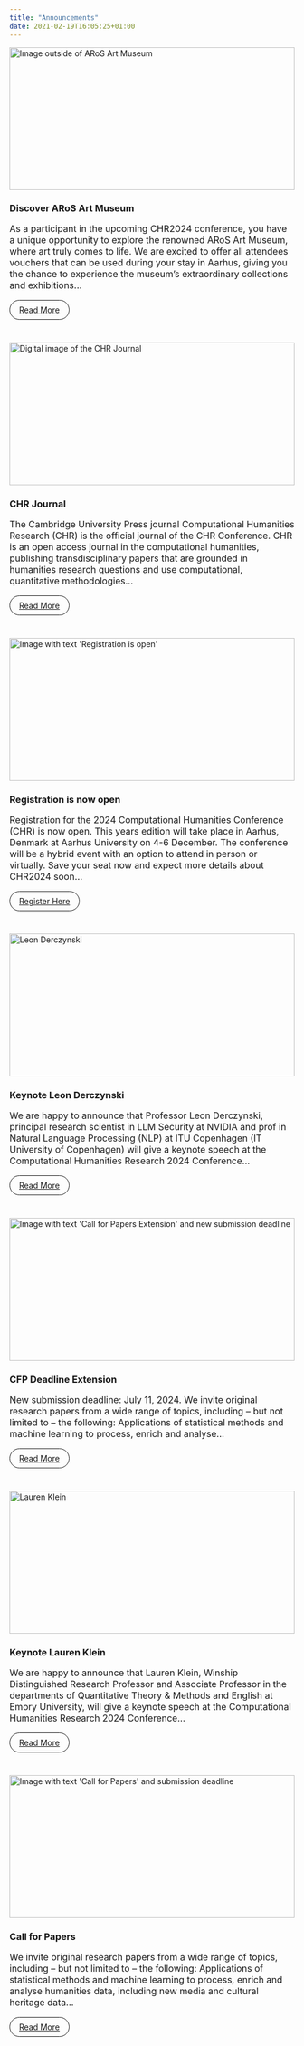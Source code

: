 ```yaml
---
title: "Announcements"
date: 2021-02-19T16:05:25+01:00
---
```


<style>
    div.announcements {
        display: grid;
        grid-template-columns: repeat(auto-fill, minmax(min(400px, 100%), 1fr));
        grid-column-gap: 24px;
        grid-row-gap: 24px;
    }
    .announce {
        /*border: 1px solid;*/
        display: flex;
        flex-direction: column;
    }

    .announce .content {
        padding: 0 0rem 1rem 0rem;
        display: flex;
        flex-direction: column;
        flex-grow: 1;
    }

    .announce .content h3 {
        margin-bottom: 0px;
    }
    .announce img {
        width: 100%;
        aspect-ratio: 2/1;
        object-fit: cover;
        object-position: 100% 0;
    }

    p {
        font-size: 1rem;
    }

    .link-button {
        display: inline-block;
        padding: 0.5rem 1rem;
        border: 1px solid;
        border-radius: 24px;
        margin-top: auto;
        align-self: flex-start;
    }
</style>

<div class="announcements">
    <div class="announce">
            <a href="/announcements/aros"><img src="/images/announce/aros-outside.jpg" alt="Image outside of ARoS Art Museum"></a>
            <div class="content">
                <h3>Discover ARoS Art Museum</h3>
                <p>
    As a participant in the upcoming CHR2024 conference, you have a unique opportunity to explore the renowned ARoS Art Museum, where art truly comes to life. We are excited to offer all attendees vouchers that can be used during your stay in Aarhus, giving you the chance to experience the museum’s extraordinary collections and exhibitions...
                </p>
                <a class="link-button" href="/announcements/aros">Read More</a>
            </div>
    </div>
    <div class="announce">
            <a href="/journal"><img src="/images/announce/journal-announcement.jpg" alt="Digital image of the CHR Journal"></a>
            <div class="content">
                <h3>CHR Journal</h3>
                <p>
                The Cambridge University Press journal Computational Humanities Research (CHR) is the official journal of the CHR Conference. CHR is an open access journal in the computational humanities, publishing transdisciplinary papers that are grounded in humanities research questions and use computational, quantitative methodologies...
                </p>
                <a class="link-button" href="/journal">Read More</a>
            </div>
    </div>
    <div class="announce">
            <a href="https://events.au.dk/chr2024/"><img src="/images/announce/CHR2024-registration-is-open.jpg" alt="Image with text 'Registration is open'"></a>
            <div class="content">
                <h3>Registration is now open</h3>
                <p>
       Registration for the 2024 Computational Humanities Conference (CHR) is now open. This years edition will take place in Aarhus, Denmark at Aarhus University on 4-6 December. The conference will be a hybrid event with an option to attend in person or virtually. Save your seat now and expect more details about CHR2024 soon…
                </p>
                <a class="link-button" href="https://events.au.dk/chr2024/">Register Here</a>
            </div>
    </div>
    <div class="announce">
        <a href="/announcements/leon-derczynski"><img src="/images/announce/leon-derczynski.jpg" alt="Leon Derczynski"></a>
        <div class="content">
            <h3>Keynote Leon Derczynski</h3>
            <p>
    We are happy to announce that Professor Leon Derczynski, principal research scientist in LLM Security at NVIDIA and prof in Natural Language Processing (NLP)
at ITU Copenhagen (IT University of Copenhagen) will give a keynote speech at the Computational Humanities Research 2024 Conference...
            </p>
            <a class="link-button" href="/announcements/leon-derczynski">Read More</a>
        </div>
    </div>
    <div class="announce">
        <a href="/cfp"><img src="/images/announce/CHR2024-extension.jpg" alt="Image with text 'Call for Papers Extension' and new submission deadline"></a>
        <div class="content">
            <h3>CFP Deadline Extension</h3>
            <p>
New submission deadline: July 11, 2024. We invite original research papers from a wide range of topics, 
including – but not limited to – the following: Applications of statistical methods and machine learning to process, 
enrich and analyse...
            </p>
            <a class="link-button" href="/cfp">Read More</a>
        </div>
    </div>
    <div class="announce">
        <a href="/announcements/lauren-klein"><img src="/images/announce/lauren-klein.jpg" alt="Lauren Klein"></a>
        <div class="content">
            <h3>Keynote Lauren Klein</h3>
            <p>
    We are happy to announce that Lauren Klein, Winship Distinguished Research Professor and Associate Professor in the 
departments of Quantitative Theory & Methods and English at Emory University, will give a keynote speech at the 
Computational Humanities Research 2024 Conference...
            </p>
            <a class="link-button" href="/announcements/lauren-klein">Read More</a>
        </div>
    </div>
    <div class="announce">
        <a href="/cfp"><img src="/images/announce/CHR2024-CFP-website.jpg" alt="Image with text 'Call for Papers' and submission deadline"></a>
        <div class="content">
            <h3>Call for Papers</h3>
            <p>
We invite original research papers from a wide range of topics, including – but
not limited to – the following: Applications of statistical methods and machine learning to process, enrich and analyse 
humanities data, including new media and cultural heritage data...
            </p>
            <a class="link-button" href="/cfp">Read More</a>
        </div>
    </div>
<!--

-->
</div>
